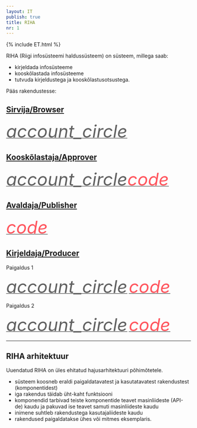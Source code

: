 ```yaml
---
layout: IT
publish: true
title: RIHA
nr: 1
---
```



{% include ET.html %}

RIHA (Riigi infosüsteemi haldussüsteem) on süsteem, millega saab:

- kirjeldada infosüsteeme
- kooskõlastada infosüsteeme
- tutvuda kirjeldustega ja kooskõlastusotsustega.

Pääs rakendustesse:

## [Sirvija/Browser](Sirvija)

<a href='http://ec2-35-160-53-79.us-west-2.compute.amazonaws.com:8082/' style='border-bottom: none !important;'><i class="material-icons ikoon" style='color: #616161; font-size: 48px;'>account_circle</i></a>

## [Kooskõlastaja/Approver](Kooskolastaja)

<a href='http://ec2-35-160-53-79.us-west-2.compute.amazonaws.com:8080/' style='border-bottom: none !important;'><i class="material-icons ikoon" style='color: #616161; font-size: 48px;'>account_circle</i></a><a href='http://ec2-35-160-53-79.us-west-2.compute.amazonaws.com:8080/approvals' style='border-bottom: none !important;'><i class="material-icons ikoon" style='color: #FF555D; font-size: 48px;'>code</i></a> 

## [Avaldaja/Publisher](Avaldaja)

<a href='http://ec2-35-160-53-79.us-west-2.compute.amazonaws.com:8081/systems.json' style='border-bottom: none !important;'><i class="material-icons ikoon" style='color: #FF555D; font-size: 48px;'>code</i></a>

## [Kirjeldaja/Producer](Kirjeldaja)

Paigaldus 1

<a href='http://ec2-35-160-53-79.us-west-2.compute.amazonaws.com:8083' style='border-bottom: none !important;'><i class="material-icons ikoon" style='color: #616161; font-size: 48px;'>account_circle</i></a> 
<a href='http://ec2-35-160-53-79.us-west-2.compute.amazonaws.com:8083/systems.json' style='border-bottom: none !important;'><i class="material-icons ikoon" style='color: #FF555D; font-size: 48px;'>code</i></a> 

Paigaldus 2

<a href='http://ec2-35-160-53-79.us-west-2.compute.amazonaws.com:8084' style='border-bottom: none !important;'><i class="material-icons ikoon" style='color: #616161; font-size: 48px;'>account_circle</i></a> 
<a href='http://ec2-35-160-53-79.us-west-2.compute.amazonaws.com:8084/systems.json' style='border-bottom: none !important;'><i class="material-icons ikoon" style='color: #FF555D; font-size: 48px;'>code</i></a> 

---

## RIHA arhitektuur

Uuendatud RIHA on üles ehitatud hajusarhitektuuri põhimõtetele.

<div class='teine'>
<ul>	
<li>süsteem koosneb eraldi paigaldatavatest ja kasutatavatest rakendustest (komponentidest)</li>
<li>iga rakendus täidab üht-kaht funktsiooni</li>
<li>komponendid tarbivad teiste komponentide teavet masinliideste (API-de) kaudu ja pakuvad ise teavet samuti masinliideste kaudu</li>
<li>inimene suhtleb rakendustega kasutajaliideste kaudu</li>
<li>rakendused paigaldatakse ühes või mitmes eksemplaris.</li>
</ul>
</div>
